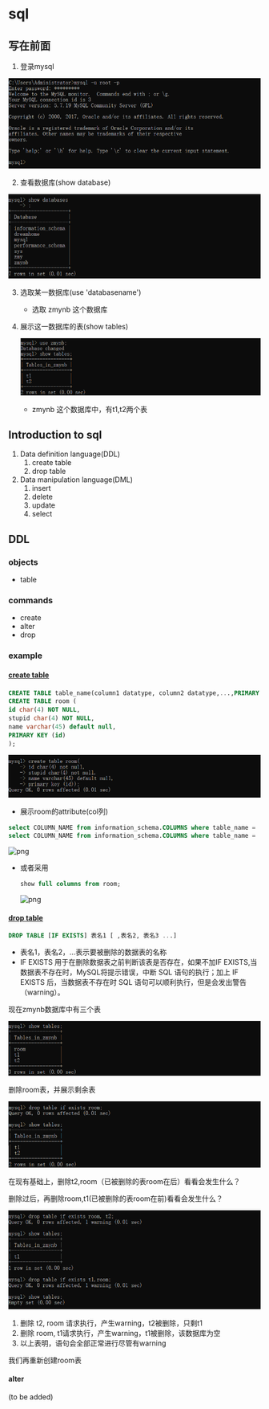 # sql

## 写在前面

1. 登录mysql

![png](登录.png)

2. 查看数据库(show database)

![png](showdatabases.png)

3. 选取某一数据库(use 'databasename')

    + 选取 zmynb 这个数据库

4. 展示这一数据库的表(show tables)

    ![png](showtables.png)

    + zmynb 这个数据库中，有t1,t2两个表

## Introduction to sql

1. Data definition language(DDL)
    1. create table
    2. drop table
2. Data manipulation language(DML)
    1. insert 
    2. delete
    3. update
    4. select   

## DDL

### objects

+ table

### commands

+ create
+ alter
+ drop

### example

#### **<u>create table</u>**

```sql
CREATE TABLE table_name(column1 datatype, column2 datatype,...,PRIMARY KEY(one or more column));
CREATE TABLE room (
id char(4) NOT NULL,
stupid char(4) NOT NULL,
name varchar(45) default null,
PRIMARY KEY (id)
);
```

![png](create.png)

+ 展示room的attribute(col列)

```sql
select COLUMN_NAME from information_schema.COLUMNS where table_name = 'your-table-name';
select COLUMN_NAME from information_schema.COLUMNS where table_name = 'room';
```

![png](列.png)

+ 或者采用

    ```sql
    show full columns from room;
    ```

    ![png](列2.png)

#### **<u>drop table</u>**

```sql
DROP TABLE [IF EXISTS] 表名1 [ ,表名2, 表名3 ...]
```

+ 表名1，表名2，...表示要被删除的数据表的名称
+ IF EXISTS 用于在删除数据表之前判断该表是否存在，如果不加IF EXISTS,当数据表不存在时，MySQL将提示错误，中断 SQL 语句的执行；加上 IF EXISTS 后，当数据表不存在时 SQL 语句可以顺利执行，但是会发出警告（warning）。

现在zmynb数据库中有三个表

![png](删除1.png)

删除room表，并展示剩余表

![png](删除2.png)

在现有基础上，删除t2,room（已被删除的表room在后）看看会发生什么？

删除过后，再删除room,t1(已被删除的表room在前)看看会发生什么？

![png](删除3.png)

1. 删除 t2, room 请求执行，产生warning，t2被删除，只剩t1
2. 删除 room, t1请求执行，产生warning，t1被删除，该数据库为空
3. 以上表明，语句会全部正常进行尽管有warning

我们再重新创建room表

#### **alter**

(to be added)